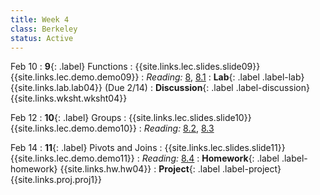 ```yaml
---
title: Week 4
class: Berkeley
status: Active
---
```


Feb 10
: **9**{: .label} Functions
    : {{site.links.lec.slides.slide09}} {{site.links.lec.demo.demo09}}
: _Reading:_ [8](https://inferentialthinking.com/chapters/08/Functions_and_Tables.html), [8.1](https://inferentialthinking.com/chapters/08/1/Applying_a_Function_to_a_Column.html)
: **Lab**{: .label .label-lab} {{site.links.lab.lab04}} (Due 2/14)
: **Discussion**{: .label .label-discussion} {{site.links.wksht.wksht04}}


Feb 12
: **10**{: .label} Groups
    : {{site.links.lec.slides.slide10}} {{site.links.lec.demo.demo10}}
: _Reading:_ [8.2](https://inferentialthinking.com/chapters/08/2/Classifying_by_One_Variable.html), [8.3](https://inferentialthinking.com/chapters/08/3/Cross-Classifying_by_More_than_One_Variable.html)

Feb 14
: **11**{: .label} Pivots and Joins
    : {{site.links.lec.slides.slide11}} {{site.links.lec.demo.demo11}}
: _Reading:_ [8.4](https://inferentialthinking.com/chapters/08/4/Joining_Tables_by_Columns.html)
: **Homework**{: .label .label-homework} {{site.links.hw.hw04}} <!-- (Due 9/13) -->
: **Project**{: .label .label-project} {{site.links.proj.proj1}} <!-- (Due Fri 10/4, Checkpoint Fri 9/27) -->
